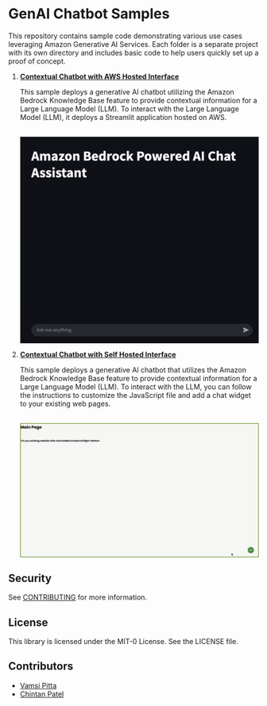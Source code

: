 # GenAI Chatbot Samples

This repository contains sample code demonstrating various use cases leveraging Amazon Generative AI Services. Each folder is a separate project with its own directory and includes basic code to help users quickly set up a proof of concept.

1. **[Contextual Chatbot with AWS Hosted Interface](/contextual-chatbot-with-aws-hosted-interface/)**
   
   This sample deploys a generative AI chatbot utilizing the Amazon Bedrock Knowledge Base feature to provide contextual information for a Large Language Model (LLM). To interact with the Large Language Model (LLM), it deploys a Streamlit application hosted on AWS.

   </br><img src="contextual-chatbot-with-aws-hosted-interface/streamlit-serverless/streamlit.png" alt="chatui" width="800" align="center"/></br>

2. **[Contextual Chatbot with Self Hosted Interface](/contextual-chatbot-with-self-hosted-interface/)**

   This sample deploys a generative AI chatbot that utilizes the Amazon Bedrock Knowledge Base feature to provide contextual information for a Large Language Model (LLM). To interact with the LLM, you can follow the instructions to customize the JavaScript file and add a chat widget to your existing web pages.

   </br><img src="contextual-chatbot-with-self-hosted-interface/chat-widget/images/chatbot-popup.gif" alt="jq-chatui" width="800" align="center"/></br>

## Security

See [CONTRIBUTING](CONTRIBUTING.md#security-issue-notifications) for more information.

## License

This library is licensed under the MIT-0 License. See the LICENSE file.

## Contributors

* [Vamsi Pitta](https://github.com/vamsi619)
* [Chintan Patel](https://github.com/chintanpatel-ai)


